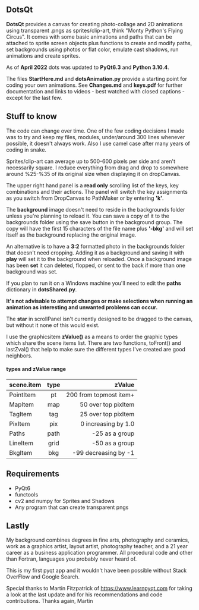 ## DotsQt  
**DotsQt** provides a canvas for creating photo-collage and 2D animations using transparent .pngs as sprites/clip-art, think "Monty Python's Flying Circus". It comes with some basic animations and paths that can be attached to sprite screen objects plus functions to create and modify paths, set backgrounds using photos or flat color, emulate cast shadows, run animations and create sprites.

As of **April 2022** dots was updated to **PyQt6.3** and **Python 3.10.4**.

The files **StartHere.md** and  **dotsAnimation.py** provide a starting point for coding your own animations. See **Changes.md** and **keys.pdf** for further documentation and links to videos - best watched with closed captions - except for the last few.
	  
## Stuff to know
The code can change over time.  One of the few coding decisions I made was to try and keep my files, modules, under/around 300 lines whenever possible, it doesn't always work. Also I use camel case after many years of coding in snake.

Sprites/clip-art can average up to 500-600 pixels per side and aren't necessarily square.  I reduce everything from drag and drop to somewhere around %25-%35 of its original size when displaying it on dropCanvas.

The upper right hand panel is a **read only** scrolling list of the keys, key combinations and their actions. The panel will switch the key assignments as you switch from DropCanvas to PathMaker or by entering **'k'**. 

The **background** image doesn't need to reside in the backgrounds folder unless you're planning to reload it. You can save a copy of it to the backgrounds folder using the save button in the background group. The copy will have the first 15 characters of the file name plus **'-bkg'** and will set itself as the background replacing the original image.

An alternative is to have a **3:2** formatted photo in the backgrounds folder that doesn't need cropping. Adding it as a background and saving it with **play** will set it to the background when reloaded.  Once a background image has been **set** it can deleted, flopped, or sent to the back if more than one background was set.

If you plan to run it on a Windows machine you'll need to edit the **paths** dictionary in **dotsShared.py**.   

**It's not advisable to attempt changes or make selections when running an animation as interesting and unwanted problems can occur.**   

The **star** in scrollPanel isn't currently designed to be dragged to the canvas, but without it none of this would exist.

I use the graphicsitem **zValue()** as a means to order the graphic types which share the scene items list.  There are two functions, toFront() and lastZval() that help to make sure the different types I've created are good neighbors.

#### types and zValue range		
| scene.item  | type  | zValue |
|:------------- |:---------------:| -------------:|
| PointItem | pt | 200 from topmost item+ |
| MapItem | map | 50 over top pixItem |
| TagItem | tag|25 over top pixItem|
| PixItem | pix  |  0 increasing by 1.0 | 
| Paths| path| -25 as a group 
| LineItem  | grid   | -50 as a group |
| BkgItem   | bkg | -99 decreasing by -1 |    
  
  

## Requirements
* PyQt6
* functools
* cv2 and numpy for Sprites and Shadows
* Any program that can create transparent pngs

## Lastly
My background combines degrees in fine arts, photography and ceramics, work as a graphics artist, layout artist, photography teacher, and a 21 year career as a business application programmer. All procedural code and other than Fortran, languages you probably never heard of. 

This is my first pyqt app and it wouldn't have been possible without Stack OverFlow and Google Search.

Special thanks to Martin Fitzpatrick of <https://www.learnpyqt.com> for taking a look at the last update and for his recommendations and code contributions.  Thanks again, Martin
